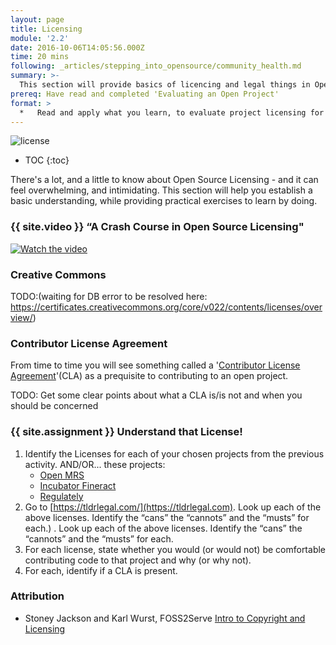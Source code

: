 ```yaml
---
layout: page
title: Licensing
module: '2.2'
date: 2016-10-06T14:05:56.000Z
time: 20 mins
following: _articles/stepping_into_opensource/community_health.md 
summary: >-
  This section will provide basics of licencing and legal things in Open Source.
prereq: Have read and completed 'Evaluating an Open Project'
format: >
  *   Read and apply what you learn, to evaluate project licensing for the projects you selected in the previous section.
---
```


![license]({{site.baseurl}}/img/license.jpg)

* TOC
{:toc}

There's a lot, and a little to know about Open Source Licensing - and it can feel overwhelming, and intimidating. This section will help you establish a basic understanding, while providing practical exercises to learn by doing.

### {{ site.video }} “A Crash Course in Open Source Licensing"

[![Watch the video](https://img.youtube.com/vi/cJIi-hIlCQM/0.jpg)](https://www.youtube.com/watch?v=cJIi-hIlCQM&t=10s) 

### Creative Commons
TODO:(waiting for DB error to be resolved here:  https://certificates.creativecommons.org/core/v022/contents/licenses/overview/)

### Contributor License Agreement

From time to time you will see something called a '[Contributor License Agreement](https://en.wikipedia.org/wiki/Contributor_License_Agreement)'(CLA) as a prequisite to contributing to an open project.  


TODO: Get some clear points about what a CLA is/is not and when you should be concerned


### {{ site.assignment }} Understand that License!

1. Identify the Licenses for each of your chosen projects from the previous activity.
AND/OR... these projects:
	* [Open MRS](https://github.com/openmrs/openmrs-core)
	* [Incubator Fineract](https://github.com/apache/incubator-fineract)
	* [Regulately](https://github.com/regulately/regulately-back-end)
2.  Go to [https://tldrlegal.com/](https://tldrlegal.com). Look up each of the above licenses. Identify the “cans” the “cannots” and the “musts” for each.) . Look up each of the above licenses. Identify the “cans” the “cannots” and the “musts” for each.
3. For each license, state whether you would (or would not) be comfortable contributing code to that project and why (or why not). 
4. For each, identify if a CLA is present.

### Attribution
* Stoney Jackson and Karl Wurst, FOSS2Serve [Intro to Copyright and Licensing](http://foss2serve.org/index.php/Intro_to_Copyright_and_Licensing_(Activity))



